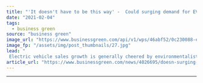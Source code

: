 ```yaml
---
title: "'It doesn't have to be this way' -  Could surging demand for EV batteries supercharge human rights fears?"
date: "2021-02-04"
tags: 
  - business green
source: "business green"
image_url: "https://www.businessgreen.com/api/v1/wps/46abf52/0c230088-ea96-4c8f-a80a-b6d5db963b17/4/iStock-1128949182-185x114.jpg"
image_fp: "/assets/img/post_thumbnails/27.jpg"
lead: "
 Electric vehicle sales growth is generally cheered by environmentalists - but according to a new report from Amnesty International credible concerns remain over the potential for environmental harm and human rights abuses in the supply chain of the..."
article_url: "https://www.businessgreen.com/news/4026695/doesn-surging-demand-ev-batteries-supercharge-human-rights-fears"
---
```


---
